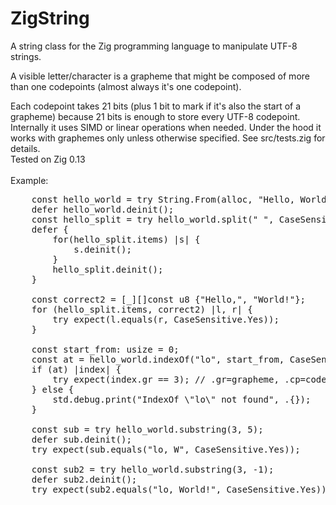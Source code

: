 # ZigString
A string class for the Zig programming language to manipulate UTF-8 strings.<p/>
A visible letter/character is a grapheme that might be composed of more than one codepoints (almost always it's one codepoint).<p/>
Each codepoint takes 21 bits (plus 1 bit to mark if it's also the start of a grapheme) because 21 bits is enough to store every UTF-8 codepoint.
Internally it uses SIMD or linear operations when needed. Under the hood it works with graphemes only unless otherwise specified. See src/tests.zig for details.<br/>
Tested on Zig 0.13
<br/><br/>
Example:<br/>
<pre>
    const hello_world = try String.From(alloc, "Hello, World!");
    defer hello_world.deinit();
    const hello_split = try hello_world.split(" ", CaseSensitive.Yes, KeepEmptyParts.No);
    defer {
        for(hello_split.items) |s| {
            s.deinit();
        }
        hello_split.deinit();
    }

    const correct2 = [_][]const u8 {"Hello,", "World!"};
    for (hello_split.items, correct2) |l, r| {
        try expect(l.equals(r, CaseSensitive.Yes));
    }

    const start_from: usize = 0;
    const at = hello_world.indexOf("lo", start_from, CaseSensitive.Yes);
    if (at) |index| {
        try expect(index.gr == 3); // .gr=grapheme, .cp=codepoint
    } else {
        std.debug.print("IndexOf \"lo\" not found", .{});
    }

    const sub = try hello_world.substring(3, 5);
    defer sub.deinit();
    try expect(sub.equals("lo, W", CaseSensitive.Yes));

    const sub2 = try hello_world.substring(3, -1);
    defer sub2.deinit();
    try expect(sub2.equals("lo, World!", CaseSensitive.Yes));
</pre>
